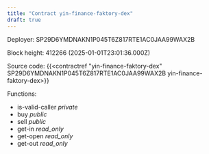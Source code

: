 ```yaml
---
title: "Contract yin-finance-faktory-dex"
draft: true
---
```

Deployer: SP29D6YMDNAKN1P045T6Z817RTE1AC0JAA99WAX2B


 



Block height: 412266 (2025-01-01T23:01:36.000Z)

Source code: {{<contractref "yin-finance-faktory-dex" SP29D6YMDNAKN1P045T6Z817RTE1AC0JAA99WAX2B yin-finance-faktory-dex>}}

Functions:

* is-valid-caller _private_
* buy _public_
* sell _public_
* get-in _read_only_
* get-open _read_only_
* get-out _read_only_
